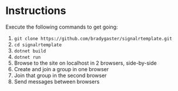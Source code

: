 # Instructions

Execute the following commands to get going:

1. `git clone https://github.com/bradygaster/signalrtemplate.git`
1. `cd signalrtemplate`
1. `dotnet build`
1. `dotnet run`
1. Browse to the site on localhost in 2 browsers, side-by-side
1. Create and join a group in one browser
1. Join that group in the second browser
1. Send messages between browsers
